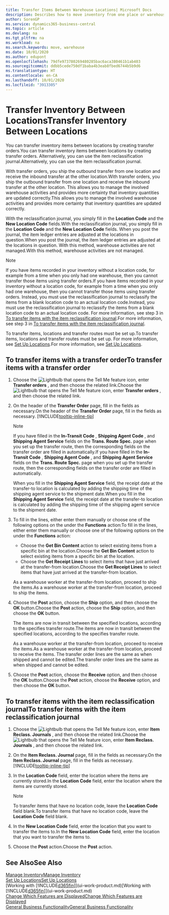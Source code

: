 ```yaml
---
title: Transfer Items Between Warehouse Locations| Microsoft Docs
description: Describes how to move inventory from one place or warehouse to another, either with the reclassification journal or with transfer orders.
author: SorenGP
ms.service: dynamics365-business-central
ms.topic: article
ms.devlang: na
ms.tgt_pltfrm: na
ms.workload: na
ms.search.keywords: move, warehouse
ms.date: 10/01/2020
ms.author: edupont
ms.openlocfilehash: 79dfe973780269480285bac6aca380461b1ab403
ms.sourcegitcommit: ddbb5cede750df1baba4b3eab8fbed6744b5b9d6
ms.translationtype: HT
ms.contentlocale: en-CA
ms.lasthandoff: 10/01/2020
ms.locfileid: "3913305"
---
```

# <a name="transfer-inventory-between-locations"></a><span data-ttu-id="68f2a-103">Transfer Inventory Between Locations</span><span class="sxs-lookup"><span data-stu-id="68f2a-103">Transfer Inventory Between Locations</span></span>
<span data-ttu-id="68f2a-104">You can transfer inventory items between locations by creating transfer orders.</span><span class="sxs-lookup"><span data-stu-id="68f2a-104">You can transfer inventory items between locations by creating transfer orders.</span></span> <span data-ttu-id="68f2a-105">Alternatively, you can use the item reclassification journal.</span><span class="sxs-lookup"><span data-stu-id="68f2a-105">Alternatively, you can use the item reclassification journal.</span></span>

<span data-ttu-id="68f2a-106">With transfer orders, you ship the outbound transfer from one location and receive the inbound transfer at the other location.</span><span class="sxs-lookup"><span data-stu-id="68f2a-106">With transfer orders, you ship the outbound transfer from one location and receive the inbound transfer at the other location.</span></span> <span data-ttu-id="68f2a-107">This allows you to manage the involved warehouse activities and provides more certainty that inventory quantities are updated correctly.</span><span class="sxs-lookup"><span data-stu-id="68f2a-107">This allows you to manage the involved warehouse activities and provides more certainty that inventory quantities are updated correctly.</span></span>

<span data-ttu-id="68f2a-108">With the reclassification journal, you simply fill in the **Location Code** and the **New Location Code** fields.</span><span class="sxs-lookup"><span data-stu-id="68f2a-108">With the reclassification journal, you simply fill in the **Location Code** and the **New Location Code** fields.</span></span> <span data-ttu-id="68f2a-109">When you post the journal, the item ledger entries are adjusted at the locations in question.</span><span class="sxs-lookup"><span data-stu-id="68f2a-109">When you post the journal, the item ledger entries are adjusted at the locations in question.</span></span> <span data-ttu-id="68f2a-110">With this method, warehouse activities are not managed.</span><span class="sxs-lookup"><span data-stu-id="68f2a-110">With this method, warehouse activities are not managed.</span></span>

> [!NOTE]  
>   <span data-ttu-id="68f2a-111">If you have items recorded in your inventory without a location code, for example from a time when you only had one warehouse, then you cannot transfer those items using transfer orders.</span><span class="sxs-lookup"><span data-stu-id="68f2a-111">If you have items recorded in your inventory without a location code, for example from a time when you only had one warehouse, then you cannot transfer those items using transfer orders.</span></span> <span data-ttu-id="68f2a-112">Instead, you must use the reclassification journal to reclassify the items from a blank location code to an actual location code.</span><span class="sxs-lookup"><span data-stu-id="68f2a-112">Instead, you must use the reclassification journal to reclassify the items from a blank location code to an actual location code.</span></span>  <span data-ttu-id="68f2a-113">For more information, see step 3 in [To transfer items with the item reclassification journal](inventory-how-transfer-between-locations.md#to-transfer-items-with-the-item-reclassification-journal).</span><span class="sxs-lookup"><span data-stu-id="68f2a-113">For more information, see step 3 in [To transfer items with the item reclassification journal](inventory-how-transfer-between-locations.md#to-transfer-items-with-the-item-reclassification-journal).</span></span>

<span data-ttu-id="68f2a-114">To transfer items, locations and transfer routes must be set up.</span><span class="sxs-lookup"><span data-stu-id="68f2a-114">To transfer items, locations and transfer routes must be set up.</span></span> <span data-ttu-id="68f2a-115">For more information, see [Set Up Locations](inventory-how-setup-locations.md).</span><span class="sxs-lookup"><span data-stu-id="68f2a-115">For more information, see [Set Up Locations](inventory-how-setup-locations.md).</span></span>

## <a name="to-transfer-items-with-a-transfer-order"></a><span data-ttu-id="68f2a-116">To transfer items with a transfer order</span><span class="sxs-lookup"><span data-stu-id="68f2a-116">To transfer items with a transfer order</span></span>
1. <span data-ttu-id="68f2a-117">Choose the ![Lightbulb that opens the Tell Me feature](media/ui-search/search_small.png "Tell me what you want to do") icon, enter **Transfer orders** , and then choose the related link.</span><span class="sxs-lookup"><span data-stu-id="68f2a-117">Choose the ![Lightbulb that opens the Tell Me feature](media/ui-search/search_small.png "Tell me what you want to do") icon, enter **Transfer orders** , and then choose the related link.</span></span>
2. <span data-ttu-id="68f2a-118">On the header of the **Transfer Order** page, fill in the fields as necessary.</span><span class="sxs-lookup"><span data-stu-id="68f2a-118">On the header of the **Transfer Order** page, fill in the fields as necessary.</span></span> [!INCLUDE[tooltip-inline-tip](includes/tooltip-inline-tip_md.md)]

    > [!NOTE]  
    >   <span data-ttu-id="68f2a-119">If you have filled in the **In-Transit Code** , **Shipping Agent Code** , and **Shipping Agent Service** fields on the **Trans. Route Spec.** page when you set up the transfer route, then the corresponding fields on the transfer order are filled in automatically.</span><span class="sxs-lookup"><span data-stu-id="68f2a-119">If you have filled in the **In-Transit Code** , **Shipping Agent Code** , and **Shipping Agent Service** fields on the **Trans. Route Spec.** page when you set up the transfer route, then the corresponding fields on the transfer order are filled in automatically.</span></span>

    <span data-ttu-id="68f2a-120">When you fill in the **Shipping Agent Service** field, the receipt date at the transfer-to location is calculated by adding the shipping time of the shipping agent service to the shipment date.</span><span class="sxs-lookup"><span data-stu-id="68f2a-120">When you fill in the **Shipping Agent Service** field, the receipt date at the transfer-to location is calculated by adding the shipping time of the shipping agent service to the shipment date.</span></span>

3. <span data-ttu-id="68f2a-121">To fill in the lines, either enter them manually or choose one of the following options on the under the **Functions** action:</span><span class="sxs-lookup"><span data-stu-id="68f2a-121">To fill in the lines, either enter them manually or choose one of the following options on the under the **Functions** action:</span></span>
    - <span data-ttu-id="68f2a-122">Choose the **Get Bin Content** action to select existing items from a specific bin at the location.</span><span class="sxs-lookup"><span data-stu-id="68f2a-122">Choose the **Get Bin Content** action to select existing items from a specific bin at the location.</span></span>
    - <span data-ttu-id="68f2a-123">Choose the **Get Receipt Lines** to select items that have just arrived at the transfer-from location.</span><span class="sxs-lookup"><span data-stu-id="68f2a-123">Choose the **Get Receipt Lines** to select items that have just arrived at the transfer-from location.</span></span>   

    <span data-ttu-id="68f2a-124">As a warehouse worker at the transfer-from location, proceed to ship the items.</span><span class="sxs-lookup"><span data-stu-id="68f2a-124">As a warehouse worker at the transfer-from location, proceed to ship the items.</span></span>
4. <span data-ttu-id="68f2a-125">Choose the **Post** action, choose the **Ship** option, and then choose the **OK** button.</span><span class="sxs-lookup"><span data-stu-id="68f2a-125">Choose the **Post** action, choose the **Ship** option, and then choose the **OK** button.</span></span>

    <span data-ttu-id="68f2a-126">The items are now in transit between the specified locations, according to the specifies transfer route.</span><span class="sxs-lookup"><span data-stu-id="68f2a-126">The items are now in transit between the specified locations, according to the specifies transfer route.</span></span>

    <span data-ttu-id="68f2a-127">As a warehouse worker at the transfer-from location, proceed to receive the items.</span><span class="sxs-lookup"><span data-stu-id="68f2a-127">As a warehouse worker at the transfer-from location, proceed to receive the items.</span></span> <span data-ttu-id="68f2a-128">The transfer order lines are the same as when shipped and cannot be edited.</span><span class="sxs-lookup"><span data-stu-id="68f2a-128">The transfer order lines are the same as when shipped and cannot be edited.</span></span>
5. <span data-ttu-id="68f2a-129">Choose the **Post** action, choose the **Receive** option, and then choose the **OK** button.</span><span class="sxs-lookup"><span data-stu-id="68f2a-129">Choose the **Post** action, choose the **Receive** option, and then choose the **OK** button.</span></span>

## <a name="to-transfer-items-with-the-item-reclassification-journal"></a><span data-ttu-id="68f2a-130">To transfer items with the item reclassification journal</span><span class="sxs-lookup"><span data-stu-id="68f2a-130">To transfer items with the item reclassification journal</span></span>
1. <span data-ttu-id="68f2a-131">Choose the ![Lightbulb that opens the Tell Me feature](media/ui-search/search_small.png "Tell me what you want to do") icon, enter **Item Reclass. Journals** , and then choose the related link.</span><span class="sxs-lookup"><span data-stu-id="68f2a-131">Choose the ![Lightbulb that opens the Tell Me feature](media/ui-search/search_small.png "Tell me what you want to do") icon, enter **Item Reclass. Journals** , and then choose the related link.</span></span>
2. <span data-ttu-id="68f2a-132">On the **Item Reclass. Journal** page, fill in the fields as necessary.</span><span class="sxs-lookup"><span data-stu-id="68f2a-132">On the **Item Reclass. Journal** page, fill in the fields as necessary.</span></span> [!INCLUDE[tooltip-inline-tip](includes/tooltip-inline-tip_md.md)]
3. <span data-ttu-id="68f2a-133">In the **Location Code** field, enter the location where the items are currently stored.</span><span class="sxs-lookup"><span data-stu-id="68f2a-133">In the **Location Code** field, enter the location where the items are currently stored.</span></span>

    > [!NOTE]  
    >   <span data-ttu-id="68f2a-134">To transfer items that have no location code, leave the **Location Code** field blank.</span><span class="sxs-lookup"><span data-stu-id="68f2a-134">To transfer items that have no location code, leave the **Location Code** field blank.</span></span>
4. <span data-ttu-id="68f2a-135">In the **New Location Code** field, enter the location that you want to transfer the items to.</span><span class="sxs-lookup"><span data-stu-id="68f2a-135">In the **New Location Code** field, enter the location that you want to transfer the items to.</span></span>
5. <span data-ttu-id="68f2a-136">Choose the **Post** action.</span><span class="sxs-lookup"><span data-stu-id="68f2a-136">Choose the **Post** action.</span></span>

## <a name="see-also"></a><span data-ttu-id="68f2a-137">See Also</span><span class="sxs-lookup"><span data-stu-id="68f2a-137">See Also</span></span>
[<span data-ttu-id="68f2a-138">Manage Inventory</span><span class="sxs-lookup"><span data-stu-id="68f2a-138">Manage Inventory</span></span>](inventory-manage-inventory.md)  
[<span data-ttu-id="68f2a-139">Set Up Locations</span><span class="sxs-lookup"><span data-stu-id="68f2a-139">Set Up Locations</span></span>](inventory-how-setup-locations.md)  
<span data-ttu-id="68f2a-140">[Working with [!INCLUDE[d365fin](includes/d365fin_md.md)]](ui-work-product.md)</span><span class="sxs-lookup"><span data-stu-id="68f2a-140">[Working with [!INCLUDE[d365fin](includes/d365fin_md.md)]](ui-work-product.md)</span></span>  
[<span data-ttu-id="68f2a-141">Change Which Features are Displayed</span><span class="sxs-lookup"><span data-stu-id="68f2a-141">Change Which Features are Displayed</span></span>](ui-experiences.md)  
[<span data-ttu-id="68f2a-142">General Business Functionality</span><span class="sxs-lookup"><span data-stu-id="68f2a-142">General Business Functionality</span></span>](ui-across-business-areas.md)
